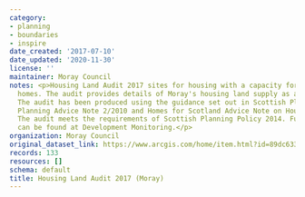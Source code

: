 ```yaml
---
category:
- planning
- boundaries
- inspire
date_created: '2017-07-10'
date_updated: '2020-11-30'
license: ''
maintainer: Moray Council
notes: <p>Housing Land Audit 2017 sites for housing with a capacity for 4 or more
  homes. The audit provides details of Moray's housing land supply as at January 2017.
  The audit has been produced using the guidance set out in Scottish Planning Policy,
  Planning Advice Note 2/2010 and Homes for Scotland Advice Note on Housing Land Audits.
  The audit meets the requirements of Scottish Planning Policy 2014. Further information
  can be found at Development Monitoring.</p>
organization: Moray Council
original_dataset_link: https://www.arcgis.com/home/item.html?id=89dc6334d385499394d60066627b3dc6
records: 133
resources: []
schema: default
title: Housing Land Audit 2017 (Moray)
---
```

